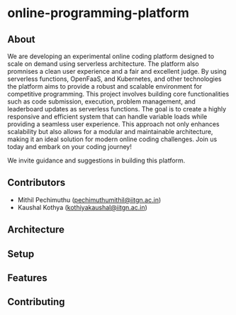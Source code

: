 # online-programming-platform

## About

We are developing an experimental online coding platform designed to scale on demand using serverless architecture. The platform also promnises a clean user experience and a fair and excellent judge. By using serverless functions, OpenFaaS, and Kubernetes, and other technologies the platform aims to provide a robust and scalable environment for competitive programming. This project involves building core functionalities such as code submission, execution, problem management, and leaderboard updates as serverless functions. The goal is to create a highly responsive and efficient system that can handle variable loads while providing a seamless user experience. This approach not only enhances scalability but also allows for a modular and maintainable architecture, making it an ideal solution for modern online coding challenges. Join us today and embark on your coding journey!

We invite guidance and suggestions in building this platform.

## Contributors
- Mithil Pechimuthu (pechimuthumithil@iitgn.ac.in)
- Kaushal Kothya (kothiyakaushal@iitgn.ac.in)

## Architecture

## Setup

## Features

## Contributing

